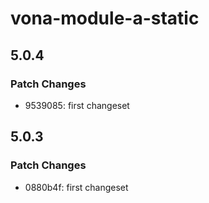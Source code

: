 # vona-module-a-static

## 5.0.4

### Patch Changes

- 9539085: first changeset

## 5.0.3

### Patch Changes

- 0880b4f: first changeset
